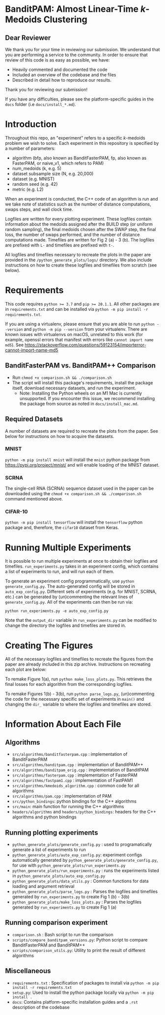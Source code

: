 # BanditPAM: Almost Linear-Time $k$-Medoids Clustering

## Dear Reviewer

We thank you for your time in reviewing our submission.
We understand that you are performing a service to the community.
In order to ensure that review of this code is as easy as possible, we have:
- Heavily commented and documented the code
- Included an overview of the codebase and the files
- Described in detail how to reproduce our results.

Thank you for reviewing our submission!

If you have any difficulties, please see the platform-specific guides in the `docs` folder (i.e `docs/install_*.md`).

# Introduction

Throughout this repo, an "experiment" refers to a specific $k$-medoids problem
we wish to solve. Each experiment in this repository is specified by a number of
parameters:
- algorithm (bfp, also known as BanditFasterPAM, fp, also known as FasterPAM, or naive_v1, which refers to PAM)
- num_medoids (k, e.g. 5)
- dataset subsample size (N, e.g. 20,000)
- dataset (e.g. MNIST)
- random seed (e.g. 42)
- metric (e.g. L2)

When an experiment is conducted, the C++ code of an algorithm is run and we take note
of statistics such as the number of distance computations, swaps steps, and wall clock 
time.

Logfiles are written for every plotting experiment. These logfiles contain
information about the medoids assigned after the BUILD step (or uniform random sampling),
the final medoids chosen after the SWAP step, the final loss, the number of swaps performed,
and the number of distance computations made. Timefiles are written for Fig 2 (a) - 3 (b).
The logfiles are prefixed with `L-` and timefiles are prefixed with `t-`.

All logfiles and timefiles necessary to recreate the plots in the paper are
provided in the `/python_generate_plots/logs/` directory. We also include instructions on how to
create these logfiles and timefiles from scratch (see below).

# Requirements

This code requires `python >= 3.7` and `pip >= 20.1.1`. All other packages are
in `requirements.txt` and can be installed via `python -m pip install -r requirements.txt`.

If you are using a virtualenv, please ensure that you are able to run
`python --version` and `python -m pip --version` from your virtualenv. There are known
issues with virtualenvs on macOS, unrelated to this work (for example, openssl
errors that manifest with errors like `cannot import name md5`). See
https://stackoverflow.com/questions/59123154/importerror-cannot-import-name-md5

## BanditFasterPAM vs. BanditPAM++ Comparison
- Run `chmod +x comparison.sh && ./comparison.sh`
- The script will install this package's requirements, install the package itself, download necessary datasets, and run the experiment.
  - Note: Installing the Python wheels on an M1 Mac is currently unsupported. If you encounter this issue, we recommend installing the package from source as noted in `docs/install_mac.md`.

## Required Datasets

A number of datasets are required to recreate the plots from the paper. See
below for instructions on how to acquire the datasets.

### MNIST

`python -m pip install mnist` will install the `mnist` python package from
https://pypi.org/project/mnist/ and will enable loading of the MNIST dataset.

### SCRNA

The single-cell RNA (SCRNA) sequence dataset used in the paper can be downloaded
using the `chmod +x comparison.sh && ./comparison.sh` command mentioned above.

### CIFAR-10

`python -m pip install tensorflow` will install the `tensorflow` python package
and, therefore, the `cifar10` dataset from Keras.

# Running Multiple Experiments

It is possible to run multiple experiments at once to obtain their logfiles and timefiles.
`run_experiments.py` takes in an experiment config,
which contains a list of experiments to run, and will run each of them.

To generate an experiment config programmatically, use `python generate_config.py`.
The auto-generated config will be stored in `auto_exp_config.py`. Different sets
of experiments (e.g. for MNIST, SCRNA, etc.) can be generated by (un)commenting
the relevant lines of `generate_config.py`. All of the experiments can then be
run via:

`python run_experiments.py -e auto_exp_config.py`

Note that the `output_dir` variable in `run_experiments.py` can be modified to change the directory the
logfiles and timefiles are stored in.

# Creating The Figures

All of the necessary logfiles and timefiles to recreate the figures from the paper are already
included in this zip archive. Instructions on recreating each plot are below:

To remake Figure 1(a), run `python make_loss_plots.py`. This retrieves the final
losses for each algorithm from the corresponding logfiles.

To remake Figures 1(b) - 3(b), run `python parse_logs.py`, (un)commenting
the code for the necessary specific set of experiments in `main()` and changing
the `dir_` variable to where the logfiles and timefiles are stored.

# Information About Each File

## Algorithms
- `src/algorithms/banditfasterpam.cpp` : implementation of BanditFasterPAM
- `src/algorithms/banditpam.cpp` : implementation of BanditPAM++
- `src/algorithms/banditpam_orig.cpp` : implementation of BanditPAM
- `src/algorithms/fasterpam.cpp` : implementation of FasterPAM
- `src/algorithms/fastpam1.cpp` : implementation of FastPAM1
- `src/algorithms/kmedoids_algorithm.cpp` : common code for all algorithms
- `src/algorithms/pam.cpp` : implementation of PAM
- `src/python_bindings`: python bindings for the C++ algorithms
- `src/main`: main function for running the C++ algorithms
- `headers/algorithms` and `headers/python_bindings`: headers for the C++ algorithms and python bindings

## Running plotting experiments
- `python_generate_plots/generate_config.py` : used to programatically generate a list of experiments
  to run
- `python_generate_plots/auto_exp_config.py`: experiment configs automatically generated by
  `python_generate_plots/generate_config.py`, for use with `python_generate_plots/run_experiments.py`
- `python_generate_plots/run_experiments.py` : runs the experiments listed in `python_generate_plots/auto_exp_config.py`
- `python_generate_plots/data_utils.py` : Common functions for data loading and argument retrieval
- `python_generate_plots/parse_logs.py` : Parses the logfiles and timefiles generated by `run_experiments.py` to create Fig 1 (b) - 3(b)
- `python_generate_plots/make_loss_plots.py` : Parses the logfiles generated by `run_experiments.py` to create Fig 1 (a)

## Running comparison experiment
- `comparison.sh` : Bash script to run the comparison
- `scripts/compare_banditpam_versions.py`: Python script to compare BanditFasterPAM and BanditPAM++
- `scripts/comparison_utils.py`: Utility to print the result of different algorithms

## Miscellaneous
- `requirements.txt` : Specification of packages to install via
  `python -m pip install -r requirements.txt`
- `setup.py`: Used to install the python package locally via `python -m pip install .`
- `docs`: Contains platform-specific installation guides and a `.rst` description of the codebase
